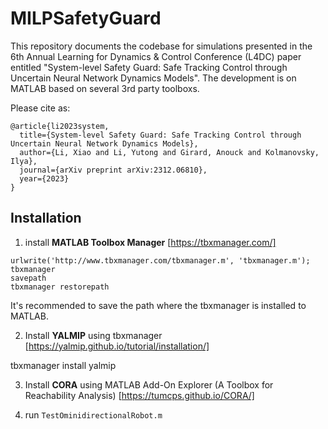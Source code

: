 # MILPSafetyGuard

This repository documents the codebase for simulations presented in the 6th Annual Learning for Dynamics & Control Conference (L4DC) paper entitled "System-level Safety Guard: Safe Tracking Control through Uncertain Neural Network Dynamics Models". The development is on MATLAB based on several 3rd party toolboxs.
 
Please cite as:
```
@article{li2023system,
  title={System-level Safety Guard: Safe Tracking Control through Uncertain Neural Network Dynamics Models},
  author={Li, Xiao and Li, Yutong and Girard, Anouck and Kolmanovsky, Ilya},
  journal={arXiv preprint arXiv:2312.06810},
  year={2023}
}
```

## Installation
1. install **MATLAB Toolbox Manager** [https://tbxmanager.com/]

```
urlwrite('http://www.tbxmanager.com/tbxmanager.m', 'tbxmanager.m');
tbxmanager
savepath
tbxmanager restorepath
```
It's recommended to save the path where the tbxmanager is installed to MATLAB.

2. Install **YALMIP** using tbxmanager [https://yalmip.github.io/tutorial/installation/]

tbxmanager install yalmip

3. Install **CORA** using MATLAB Add-On Explorer (A Toolbox for Reachability Analysis) [https://tumcps.github.io/CORA/]

4. run ```TestOminidirectionalRobot.m```
